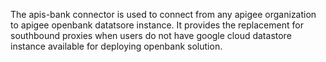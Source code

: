 The apis-bank connector is used to connect from any apigee organization to apigee openbank datatsore instance. It provides the replacement for southbound proxies when users do not have google cloud datastore instance available for deploying openbank solution.